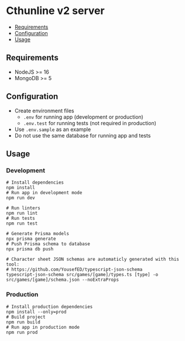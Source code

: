 # Cthunline v2 server

* [Requirements](#requirements)
* [Configuration](#configuration)
* [Usage](#usage)

## Requirements

* NodeJS >= 16
* MongoDB >= 5

## Configuration

* Create environment files
  * `.env` for running app (development or production)
  * `.env.test` for running tests (not required in production)
* Use `.env.sample` as an example
* Do not use the same database for running app and tests

## Usage

### Development

```shell
# Install dependencies
npm install
# Run app in development mode
npm run dev

# Run linters
npm run lint
# Run tests
npm run test

# Generate Prisma models
npx prisma generate
# Push Prisma schema to database
npx prisma db push

# Character sheet JSON schemas are automaticly generated with this tool:
# https://github.com/YousefED/typescript-json-schema
typescript-json-schema src/games/[game]/types.ts [type] -o src/games/[game]/schema.json --noExtraProps
```

### Production

```shell
# Install production dependencies
npm install --only=prod
# Build project
npm run build
# Run app in production mode
npm run prod
```
